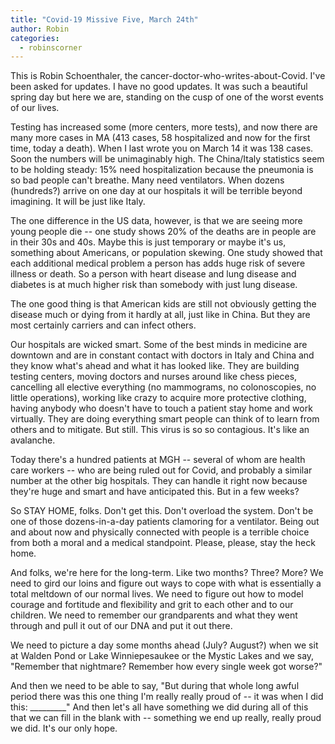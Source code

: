 ```yaml
---
title: "Covid-19 Missive Five, March 24th"
author: Robin
categories:
  - robinscorner
---
```


This is Robin Schoenthaler, the cancer-doctor-who-writes-about-Covid. I've been asked for updates. I have no good updates. It was such a beautiful spring day but here we are, standing on the cusp of one of the worst events of our lives.

Testing has increased some (more centers, more tests), and now there are many more cases in MA (413 cases, 58 hospitalized and now for the first time, today a death). When I last wrote you on March 14 it was 138 cases. Soon the numbers will be unimaginably high. The China/Italy statistics seem to be holding steady: 15% need hospitalization because the pneumonia is so bad people can't breathe. Many need ventilators. When dozens (hundreds?) arrive on one day at our hospitals it will be terrible beyond imagining. It will be just like Italy.

The one difference in the US data, however, is that we are seeing more young people die -- one study shows 20% of the deaths are in people are in their 30s and 40s. Maybe this is just temporary or maybe it's us, something about Americans, or population skewing. One study showed that each additional medical problem a person has adds huge risk of severe illness or death. So a person with heart disease and lung disease and diabetes is at much higher risk than somebody with just lung disease.

The one good thing is that American kids are still not obviously getting the disease much or dying from it hardly at all, just like in China. But they are most certainly carriers and can infect others.

Our hospitals are wicked smart. Some of the best minds in medicine are downtown and are in constant contact with doctors in Italy and China and they know what's ahead and what it has looked like. They are building testing centers, moving doctors and nurses around like chess pieces, cancelling all elective everything (no mammograms, no colonoscopies, no little operations), working like crazy to acquire more protective clothing, having anybody who doesn't have to touch a patient stay home and work virtually. They are doing everything smart people can think of to learn from others and to mitigate. But still. This virus is so so contagious. It's like an avalanche.

Today there's a hundred patients at MGH -- several of whom are health care workers -- who are being ruled out for Covid, and probably a similar number at the other big hospitals. They can handle it right now because they're huge and smart and have anticipated this. But in a few weeks?

So STAY HOME, folks. Don't get this. Don't overload the system. Don't be one of those dozens-in-a-day patients clamoring for a ventilator. Being out and about now and physically connected with people is a terrible choice from both a moral and a medical standpoint. Please, please, stay the heck home.

And folks, we're here for the long-term. Like two months? Three? More? We need to gird our loins and figure out ways to cope with what is essentially a total meltdown of our normal lives. We need to figure out how to model courage and fortitude and flexibility and grit to each other and to our children. We need to remember our grandparents and what they went through and pull it out of our DNA and put it out there.

We need to picture a day some months ahead (July? August?) when we sit at Walden Pond or Lake Winniepesaukee or the Mystic Lakes and we say, "Remember that nightmare? Remember how every single week got worse?"

And then we need to be able to say, "But during that whole long awful period there was this one thing I'm really really proud of -- it was when I did this: _________" And then let's all have something we did during all of this that we can fill in the blank with -- something we end up really, really proud we did. It's our only hope.